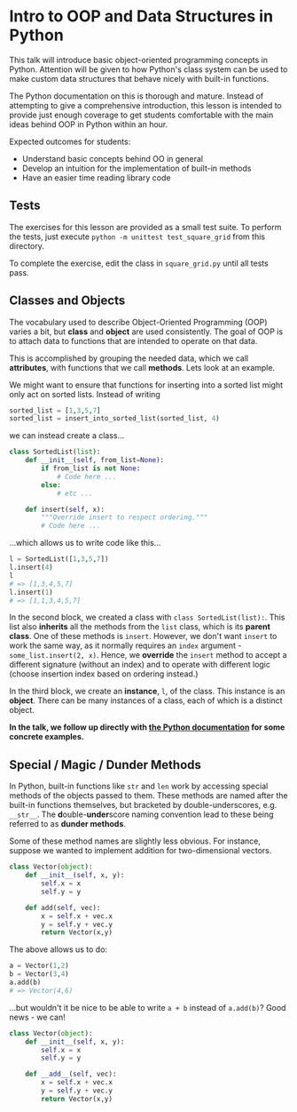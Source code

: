 # Intro to OOP and Data Structures in Python
This talk will introduce basic object-oriented programming concepts in Python.
Attention will be given to how Python's class system can be used to make custom
data structures that behave nicely with built-in functions.

The Python documentation on this is thorough and mature.
Instead of attempting to give a comprehensive introduction,
this lesson is intended to provide just enough coverage
to get students comfortable with the main ideas behind OOP in Python
within an hour.

Expected outcomes for students:
- Understand basic concepts behind OO in general
- Develop an intuition for the implementation of built-in methods
- Have an easier time reading library code

## Tests
The exercises for this lesson are provided as a small test suite.
To perform the tests, just execute `python -m unittest test_square_grid`
from this directory.

To complete the exercise, edit the class in `square_grid.py`
until all tests pass.

## Classes and Objects
The vocabulary used to describe Object-Oriented Programming (OOP)
varies a bit, but **class** and **object** are used consistently.
The goal of OOP is to attach data to functions that are intended
to operate on that data.

This is accomplished by grouping the needed data,
which we call **attributes**,
with functions that we call **methods**.
Lets look at an example.

We might want to ensure that functions for inserting
into a sorted list might only act on sorted lists.
Instead of writing

```python
sorted_list = [1,3,5,7]
sorted_list = insert_into_sorted_list(sorted_list, 4)
```

we can instead create a class...

```python
class SortedList(list):
    def __init__(self, from_list=None):
        if from_list is not None:
            # Code here ...
        else:
            # etc ...

    def insert(self, x):
        """Override insert to respect ordering."""
        # Code here ...
``` 

...which allows us to write code like this...

```python
l = SortedList([1,3,5,7])
l.insert(4)
l
# => [1,3,4,5,7]
l.insert(1)
# => [1,1,3,4,5,7]
```

In the second block, we created a class with `class SortedList(list):`.
This list also **inherits** all the methods from the `list` class,
which is its **parent class**.
One of these methods is `insert`.
However, we don't want `insert` to work the same way,
as it normally requires an `index` argument - `some_list.insert(2, x)`.
Hence, we **override** the `insert` method to accept a different signature
(without an index)
and to operate with different logic
(choose insertion index based on ordering instead.)

In the third block, we create an **instance**, `l`, of the class.
This instance is an **object**.
There can be many instances of a class, each of which is a distinct object.

**In the talk, we follow up directly with
[the Python documentation](https://docs.python.org/2/tutorial/classes.html#class-objects)
for some concrete examples.**

## Special / Magic / Dunder Methods
In Python, built-in functions like `str` and `len` work by accessing
special methods of the objects passed to them.
These methods are named after the built-in functions themselves,
but bracketed by double-underscores, e.g. `__str__`.
The **d**ouble-**under**score naming convention lead to these being referred to
as **dunder methods**.

Some of these method names are slightly less obvious.
For instance, suppose we wanted to implement addition for two-dimensional vectors.

```python
class Vector(object):
    def __init__(self, x, y):
        self.x = x
        self.y = y

    def add(self, vec):
        x = self.x + vec.x
        y = self.y + vec.y
        return Vector(x,y)
```

The above allows us to do:
```python
a = Vector(1,2)
b = Vector(3,4)
a.add(b)
# => Vector(4,6)
```

...but wouldn't it be nice to be able to write `a + b` instead of `a.add(b)`?
Good news - we can!

```python
class Vector(object):
    def __init__(self, x, y):
        self.x = x
        self.y = y

    def __add__(self, vec):
        x = self.x + vec.x
        y = self.y + vec.y
        return Vector(x,y)
```
